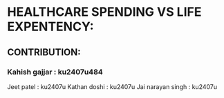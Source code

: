 # HEALTHCARE SPENDING VS LIFE EXPENTENCY:

## CONTRIBUTION:
### Kahish gajjar : ku2407u484
Jeet patel : ku2407u
  Kathan doshi : ku2407u
   Jai narayan singh : ku2407u

